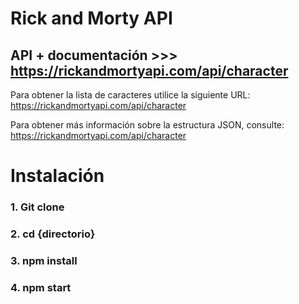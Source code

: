 # Rick and Morty API

## API + documentación >>> https://rickandmortyapi.com/api/character
Para obtener la lista de caracteres utilice la siguiente URL: https://rickandmortyapi.com/api/character

Para obtener más información sobre la estructura JSON, consulte: https://rickandmortyapi.com/api/character

# Instalación
### 1. Git clone
### 2. cd {directorio}
### 3. npm install
### 4. npm start